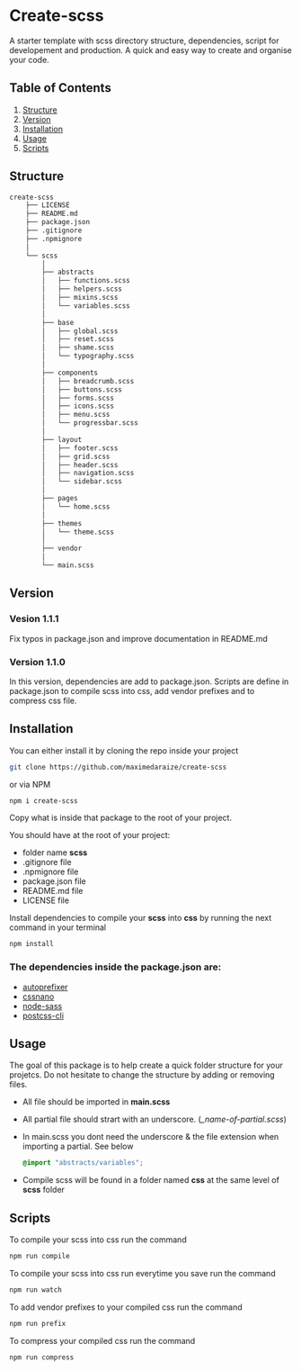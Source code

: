# Create-scss

A starter template with scss directory structure, dependencies, script for developement and production. A quick and easy way to create and organise your code.

## Table of Contents

1. [Structure](#structure)
2. [Version](#version)
3. [Installation](#installation)
4. [Usage](#usage)
5. [Scripts](#scripts)

## Structure

```bash
create-scss
    ├── LICENSE
    ├── README.md
    ├── package.json
    ├── .gitignore
    ├── .npmignore
    │
    └── scss
        │
        ├── abstracts
        │   ├── functions.scss
        │   ├── helpers.scss
        │   ├── mixins.scss
        │   └── variables.scss
        │
        ├── base
        │   ├── global.scss
        │   ├── reset.scss
        │   ├── shame.scss
        │   └── typography.scss
        │
        ├── components
        │   ├── breadcrumb.scss
        │   ├── buttons.scss
        │   ├── forms.scss
        │   ├── icons.scss
        │   ├── menu.scss
        │   └── progressbar.scss
        │
        ├── layout
        │   ├── footer.scss
        │   ├── grid.scss
        │   ├── header.scss
        │   ├── navigation.scss
        │   └── sidebar.scss
        │
        ├── pages
        │   └── home.scss
        │
        ├── themes
        │   └── theme.scss
        │
        ├── vendor
        │
        └── main.scss

```

## Version

### Vesion 1.1.1

Fix typos in package.json and improve documentation in README.md

### Version 1.1.0

In this version, dependencies are add to package.json. Scripts are define in package.json to compile
scss into css, add vendor prefixes and to compress css file.

## Installation

You can either install it by cloning the repo inside your project

```bash
git clone https://github.com/maximedaraize/create-scss
```

or via NPM

```bash
npm i create-scss
```

Copy what is inside that package to the root of your project.

You should have at the root of your project:

- folder name **scss**
- .gitignore file
- .npmignore file
- package.json file
- README.md file
- LICENSE file

Install dependencies to compile your **scss** into **css** by running the next command in your terminal

```bash
npm install
```

### The dependencies inside the package.json are:

- [autoprefixer](https://www.npmjs.com/package/autoprefixer)
- [cssnano](https://www.npmjs.com/package/cssnano)
- [node-sass](https://www.npmjs.com/package/node-sass)
- [postcss-cli](https://www.npmjs.com/package/postcss-cli)

## Usage

The goal of this package is to help create a quick folder structure for your projetcs. Do not hesitate to change the structure by adding or removing files.

- All file should be imported in **main.scss**
- All partial file should strart with an underscore. (_\_name-of-partial.scss_)
- In main.scss you dont need the underscore & the file extension when importing a partial. See below

  ```scss
  @import "abstracts/variables";
  ```

- Compile scss will be found in a folder named **css** at the same level of **scss** folder

## Scripts

To compile your scss into css run the command

```bash
npm run compile
```

To compile your scss into css run everytime you save run the command

```bash
npm run watch
```

To add vendor prefixes to your compiled css run the command

```bash
npm run prefix
```

To compress your compiled css run the command

```bash
npm run compress
```
